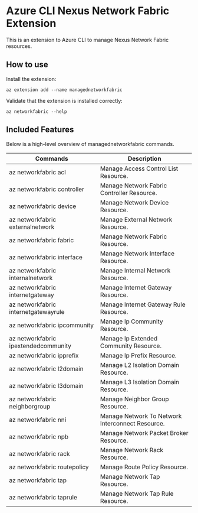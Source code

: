 # Azure CLI Nexus Network Fabric Extension #
This is an extension to Azure CLI to manage Nexus Network Fabric resources.

## How to use ##

Install the extension:

```
az extension add --name managednetworkfabric
```

Validate that the extension is installed correctly:

```
az networkfabric --help
```

## Included Features ##

Below is a high-level overview of managednetworkfabric commands.

| Commands                             | Description                                      |
|--------------------------------------|--------------------------------------------------|
| az networkfabric acl                 | Manage Access Control List Resource.             |
| az networkfabric controller          | Manage Network Fabric Controller Resource.       |
| az networkfabric device              | Manage Network Device Resource.                  |
| az networkfabric externalnetwork     | Manage External Network Resource.                |
| az networkfabric fabric              | Manage Network Fabric Resource.                  |
| az networkfabric interface           | Manage Network Interface Resource.               |
| az networkfabric internalnetwork     | Manage Internal Network Resource.                |
| az networkfabric internetgateway     | Manage Internet Gateway Resource.                |
| az networkfabric internetgatewayrule | Manage Internet Gateway Rule Resource.           |
| az networkfabric ipcommunity         | Manage Ip Community Resource.                    |
| az networkfabric ipextendedcommunity | Manage Ip Extended Community Resource.           |
| az networkfabric ipprefix            | Manage Ip Prefix Resource.                       |
| az networkfabric l2domain            | Manage L2 Isolation Domain Resource.             |
| az networkfabric l3domain            | Manage L3 Isolation Domain Resource.             |
| az networkfabric neighborgroup       | Manage Neighbor Group Resource.                  |
| az networkfabric nni                 | Manage Network To Network Interconnect Resource. |
| az networkfabric npb                 | Manage Network Packet Broker Resource.           |
| az networkfabric rack                | Manage Network Rack Resource.                    |
| az networkfabric routepolicy         | Manage Route Policy Resource.                    |
| az networkfabric tap                 | Manage Network Tap Resource.                     |
| az networkfabric taprule             | Manage Network Tap Rule Resource.                |